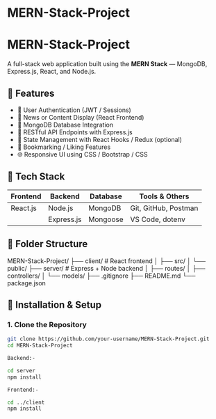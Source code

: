 # MERN-Stack-Project
# MERN-Stack-Project

A full-stack web application built using the **MERN Stack** — MongoDB, Express.js, React, and Node.js.

## 📌 Features

- 🔐 User Authentication (JWT / Sessions)
- 📰 News or Content Display (React Frontend)
- 💾 MongoDB Database Integration
- 📡 RESTful API Endpoints with Express.js
- 🧠 State Management with React Hooks / Redux (optional)
- 📑 Bookmarking / Liking Features
- 🌐 Responsive UI using  CSS / Bootstrap / CSS

## 🚀 Tech Stack

| Frontend  | Backend   | Database | Tools & Others     |
|-----------|-----------|----------|---------------------|
| React.js  | Node.js   | MongoDB  | Git, GitHub, Postman |
|           | Express.js| Mongoose | VS Code, dotenv     |

## 📁 Folder Structure


MERN-Stack-Project/
├── client/ # React frontend
│ ├── src/
│ └── public/
├── server/ # Express + Node backend
│ ├── routes/
│ ├── controllers/
│ └── models/
├── .gitignore
├── README.md
└── package.json


## 🔧 Installation & Setup

### 1. Clone the Repository

```bash
git clone https://github.com/your-username/MERN-Stack-Project.git
cd MERN-Stack-Project

Backend:-

cd server
npm install

Frontend:-

cd ../client
npm install

